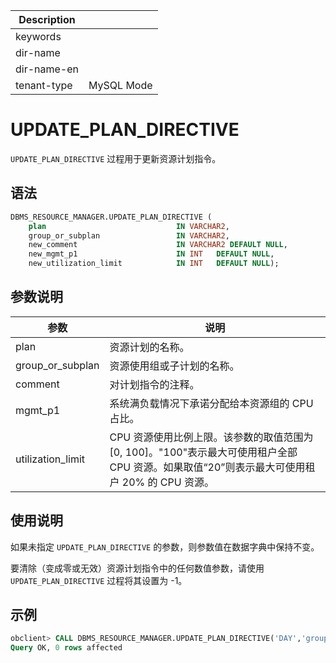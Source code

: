| Description   |                 |
|---------------|-----------------|
| keywords      |                 |
| dir-name      |                 |
| dir-name-en   |                 |
| tenant-type   | MySQL Mode      |

# UPDATE_PLAN_DIRECTIVE 


`UPDATE_PLAN_DIRECTIVE` 过程用于更新资源计划指令。


## 语法 

```sql
DBMS_RESOURCE_MANAGER.UPDATE_PLAN_DIRECTIVE (
    plan                             IN VARCHAR2, 
    group_or_subplan                 IN VARCHAR2, 
    new_comment                      IN VARCHAR2 DEFAULT NULL, 
    new_mgmt_p1                      IN INT   DEFAULT NULL,
    new_utilization_limit            IN INT   DEFAULT NULL);
```

## 参数说明 

|        参数        |           说明         |
|-------------------|-------------------------|
| plan              | 资源计划的名称。  |
| group_or_subplan  | 资源使用组或子计划的名称。  |
| comment           | 对计划指令的注释。  |
| mgmt_p1           | 系统满负载情况下承诺分配给本资源组的 CPU 占比。 |
| utilization_limit | CPU 资源使用比例上限。该参数的取值范围为 \[0, 100\]。"100"表示最大可使用租户全部 CPU 资源。如果取值“20”则表示最大可使用租户 20% 的 CPU 资源。 |



## 使用说明 

如果未指定 `UPDATE_PLAN_DIRECTIVE` 的参数，则参数值在数据字典中保持不变。

要清除（变成零或无效）资源计划指令中的任何数值参数，请使用 `UPDATE_PLAN_DIRECTIVE` 过程将其设置为 -1。

## 示例 

```sql
obclient> CALL DBMS_RESOURCE_MANAGER.UPDATE_PLAN_DIRECTIVE('DAY','group1','中间级别组');
Query OK, 0 rows affected
```